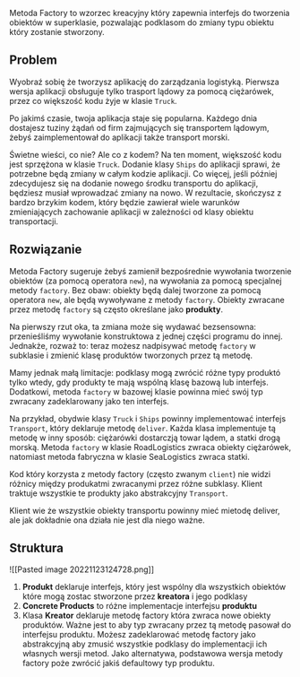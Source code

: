 Metoda Factory to wzorzec kreacyjny który zapewnia interfejs do tworzenia obiektów w superklasie, pozwalając podklasom do zmiany typu obiektu który zostanie stworzony.

## Problem
Wyobraź sobię że tworzysz aplikację do zarządzania logistyką. Pierwsza wersja aplikacji obsługuje tylko trasport lądowy za pomocą ciężarówek, przez co większość kodu żyje w klasie ```Truck```.

Po jakimś czasie, twoja aplikacja staje się popularna. Każdego dnia dostajesz tuziny żądań od firm zajmujących się transportem lądowym, żebyś zaimplementował do aplikacji także transport morski.

Świetne wieści, co nie? Ale co z kodem? Na ten moment, większość kodu jest sprzężona w klasie ```Truck```. Dodanie klasy ```Ships``` do aplikacji sprawi, że potrzebne będą zmiany w całym kodzie aplikacji. Co więcej, jeśli później zdecydujesz się na dodanie nowego środku transportu do aplikacji, będziesz musiał wprowadzać zmiany na nowo.
W rezultacie, skończysz z bardzo brzykim kodem, który będzie zawierał wiele warunków zmieniających zachowanie aplikacji w zależności od klasy obiektu transportacji.

## Rozwiązanie
Metoda Factory sugeruje żebyś zamienił bezpośrednie wywołania tworzenie obiektów (za pomocą operatora ```new```), na wywołania za pomocą specjalnej metody ```factory```. Bez obaw: obiekty będą dalej tworzone za pomocą operatora ```new```, ale będą wywoływane z metody ```factory```. Obiekty zwracane przez metodę ```factory``` są często określane jako **produkty**.

Na pierwszy rzut oka, ta zmiana może się wydawać bezsensowna: przenieśliśmy wywołanie konstruktowa z jednej części programu do innej. Jednakże, rozważ to: teraz możesz nadpisywać metodę ```factory``` w subklasie i zmienić klasę produktów tworzonych przez tą metodę.

Mamy jednak małą limitacje: podklasy mogą zwrócić różne typy produktó tylko wtedy, gdy produkty te mają wspólną klasę bazową lub interfejs. Dodatkowi, metoda `factory` w bazowej klasie powinna mieć swój typ zwracany zadeklarowany jako ten interfejs.

Na przykład, obydwie klasy `Truck` i `Ships` powinny implementować interfejs `Transport`, który deklaruje metodę `deliver`. Każda klasa implementuje tą metodę w inny sposób: ciężarówki dostarczją towar lądem, a statki drogą morską. Metoda `factory` w klasie RoadLogistics zwraca obiekty ciężarówek, natomiast metoda fabryczna w klasie SeaLogistics zwraca statki.

Kod który korzysta z metody factory (często zwanym `client`) nie widzi różnicy między produkatmi zwracanymi przez różne subklasy. Klient traktuje wszystkie te produkty jako abstrakcyjny `Transport`.

Klient wie że wszystkie obiekty transportu powinny mieć mietodę deliver, ale jak dokładnie ona działa nie jest dla niego ważne.

## Struktura
![[Pasted image 20221123124728.png]]

1. **Produkt** deklaruje interfejs, który jest wspólny dla wszystkich obiektów które mogą zostac stworzone przez **kreatora** i jego podklasy
2. **Concrete Products** to różne implementacje interfejsu **produktu**
3. Klasa **Kreator** deklaruje metodę factory która zwraca nowe obiekty produktów. Ważne jest to aby typ zwracany przez tą metodę pasował do interfejsu produktu. Możesz zadeklarować metodę factory jako abstrakcyjną aby zmusić wszystkie podklasy do implementacji ich własnych wersji metod. Jako alternatywa, podstawowa wersja metody factory poże zwrócić jakiś defaultowy typ produktu. 